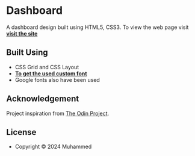 # Dashboard

A dashboard design built using HTML5, CSS3.
To view the web page visit [__visit the site__](https://mhmdfais.github.io/dashboard-odin/)

## Built Using

* CSS Grid and CSS Layout
* [__To get the used custom font__](https://www.dafont.com/)
* Google fonts also have been used 

## Acknowledgement

Project inspiration from [The Odin Project](https://www.theodinproject.com/home).

## License

* Copyright &copy; 2024 Muhammed 